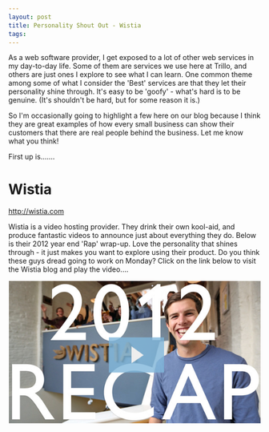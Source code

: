 ```yaml
---
layout: post
title: Personality Shout Out - Wistia
tags: 
---
```

As a web software provider, I get exposed to a lot of other web services in my day-to-day life.  Some of them are services we use here at Trillo, and others are just ones I explore to see what I can learn.  One common theme among some of what I consider the 'Best' services are that they let their personality shine through.  It's easy to be 'goofy' - what's hard is to be genuine.  (It's shouldn't be hard, but for some reason it is.)

So I'm occasionally going to highlight a few here on our blog because I think they are great examples of how every small business can show their customers that there are real people behind the business.  Let me know what you think!

First up is.......

# Wistia

<a href="http://wistia.com" target="new">http://wistia.com</a>

Wistia is a video hosting provider.  They drink their own kool-aid, and produce fantastic videos to announce just about everything they do.  Below is their 2012 year end 'Rap' wrap-up.  Love the personality that shines through - it just makes you want to explore using their product.  Do you think these guys dread going to work on Monday?   Click on the link below to visit the Wistia blog and play the video....

<a href="http://wistia.com/blog/2012-wrap-up/" target="new"><img src = "/img/blog/wistia-rap.png"></a>
